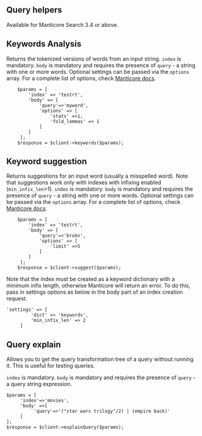Query helpers
-------------

Available for Manticore Search 3.4 or above.

## Keywords Analysis

Returns the tokenized versions of words from an input string.
`index` is mandatory.
`body` is mandatory and requires the presence of `query` - a string with one or more words.
Optional settings can be passed via the `options` array. For a complete list of options, check [Manticore docs](https://manual.manticoresearch.com/Searching/Autocomplete#CALL-KEYWORDS).


        $params = [
            'index' => 'testrt',
            'body' => [
                'query'=>'myword',
                'options' => [
                    'stats' =>1,
                    'fold_lemmas' => 1
                ]
            ]
         ];
        $response = $client->keywords($params);
        
## Keyword suggestion

Returns suggestions for an input word (usually a misspelled word). Note that suggestions work only with indexes with infixing enabled (`min_infix_len`>1).
`index` is mandatory.
`body` is mandatory and requires the presence of `query` - a string with one or more words.
Optional settings can be passed via the `options` array. For a complete list of options, check [Manticore docs](https://manual.manticoresearch.com/Searching/Spell_correction#CALL-QSUGGEST,-CALL-SUGGEST).

        $params = [
            'index' => 'testrt',
            'body' => [
                'query'=>'brokn',
                'options' => [
                    'limit' =>5
                ]
            ]
         ];
        $response = $client->suggest($params);

Note that the index must be created as a keyword dictionary with a minimum infix length, otherwise Manticore will return an error. To do this, pass in settings options as below in the body part of an index creation request.

    'settings' => [
             'dict' => 'keywords',
             'min_infix_len' => 2
         ]

## Query explain

Allows you to get the query transformation tree of a query without running it. This is useful for testing queries.

`index` is mandatory.
`body` is mandatory and requires the presence of `query` - a query string expression.

    $params = [
         'index'=>'movies',
         'body' =>[
              'query'=>'("star wars trilogy"/2) | (empire back)'
         ]
    ];
    $response = $client->explainQuery($params);   
<!-- proofread -->